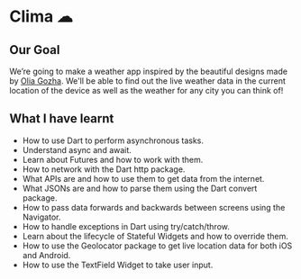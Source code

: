 
# Clima ☁

## Our Goal

We’re going to make a weather app inspired by the beautiful designs made by [Olia Gozha](https://dribbble.com/shots/4663154-). We'll be able to find out the live weather data in the current location of the device as well as the weather for any city you can think of!


## What I have learnt

- How to use Dart to perform asynchronous tasks.
- Understand async and await.
- Learn about Futures and how to work with them.
- How to network with the Dart http package.
- What APIs are and how to use them to get data from the internet.
- What JSONs are and how to parse them using the Dart convert package.
- How to pass data forwards and backwards between screens using the Navigator.
- How to handle exceptions in Dart using try/catch/throw.
- Learn about the lifecycle of Stateful Widgets and how to override them.
- How to use the Geolocator package to get live location data for both iOS and Android.
- How to use the TextField Widget to take user input.

